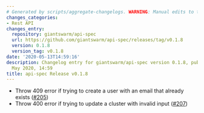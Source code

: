 ```yaml
---
# Generated by scripts/aggregate-changelogs. WARNING: Manual edits to this files will be overwritten.
changes_categories:
- Rest API
changes_entry:
  repository: giantswarm/api-spec
  url: https://github.com/giantswarm/api-spec/releases/tag/v0.1.8
  version: 0.1.8
  version_tag: v0.1.8
date: '2020-05-13T14:59:16'
description: Changelog entry for giantswarm/api-spec version 0.1.8, published on 13
  May 2020, 14:59
title: api-spec Release v0.1.8
---
```


* Throw 409 error if trying to create a user with an email that already exists ([#205](https://github.com/giantswarm/api-spec/pull/205))
* Throw 400 error if trying to update a cluster with invalid input ([#207](https://github.com/giantswarm/api-spec/pull/207))
